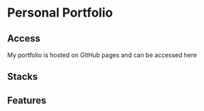 # Personal Portfolio

## Access
<!-- TODO: Link up the here to the link -->
<!-- Test -->
My portfolio is hosted on GitHub pages and can be accessed here

## Stacks
<!-- Built using ... stacks -->
<!-- React, Tailwind, Mantine -->

## Features
<!-- Used Mantine for the Carousel -->
<!-- The content is managed on ButterCMS for free -->
<!-- Contact form setup using xyz site -->